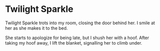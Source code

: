 # Twilight Sparkle

Twilight Sparkle trots into my room, closing the door behind her. I smile at her as she makes it to the bed.

She starts to apologize for being late, but I shush her with a hoof. After taking my hoof away, I lift the blanket, signalling her to climb under.

